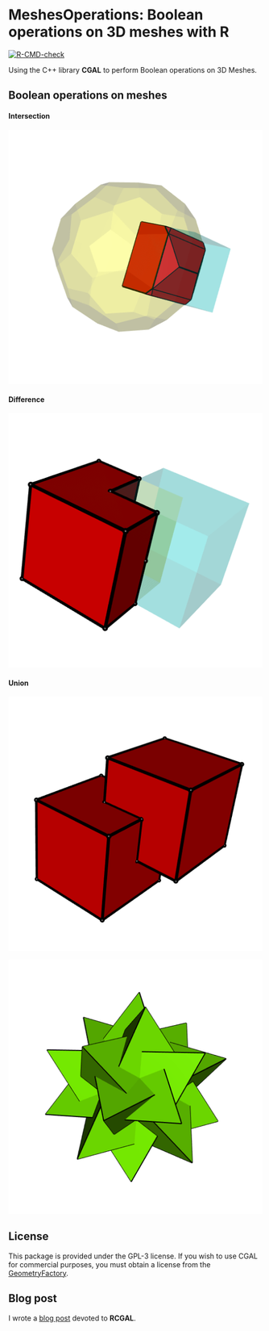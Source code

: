 # MeshesOperations: Boolean operations on 3D meshes with R

<!-- badges: start -->
[![R-CMD-check](https://github.com/stla/MeshesOperations/workflows/R-CMD-check/badge.svg)](https://github.com/stla/MeshesOperations/actions)
<!-- badges: end -->

Using the C++ library **CGAL** to perform Boolean operations on 3D Meshes.


## Boolean operations on meshes

#### Intersection

![](https://raw.githubusercontent.com/stla/MeshesOperations/main/inst/screenshots/Intersection.png)

#### Difference

![](https://raw.githubusercontent.com/stla/MeshesOperations/main/inst/screenshots/Difference.png)

#### Union

![](https://raw.githubusercontent.com/stla/MeshesOperations/main/inst/screenshots/Union.png)

![](https://raw.githubusercontent.com/stla/MeshesOperations/main/inst/screenshots/tetrahedraCompound.gif)


## License

This package is provided under the GPL-3 license. If you wish to use CGAL for 
commercial purposes, you must obtain a license from the 
[GeometryFactory](https://geometryfactory.com).



## Blog post

I wrote a [blog post](https://laustep.github.io/stlahblog/posts/SurfaceReconstruction.html) devoted to **RCGAL**.
